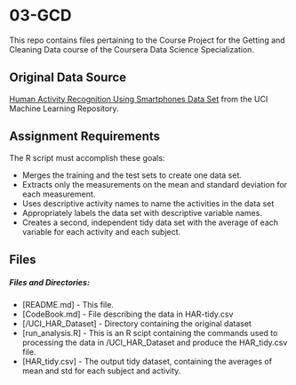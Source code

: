 03-GCD
=========

This repo contains files pertaining to the Course Project for the Getting and Cleaning Data course of the Coursera Data Science Specialization. 


Original Data Source
----

[Human Activity Recognition Using Smartphones Data Set](http://archive.ics.uci.edu/ml/datasets/Human+Activity+Recognition+Using+Smartphones) from the UCI Machine Learning Repository.

Assignment Requirements
-----------

The R script must accomplish these goals:

- Merges the training and the test sets to create one data set.
- Extracts only the measurements on the mean and standard deviation for each measurement. 
- Uses descriptive activity names to name the activities in the data set
- Appropriately labels the data set with descriptive variable names. 
- Creates a second, independent tidy data set with the average of each variable for each activity and each subject.

Files
--------------

##### Files and Directories:

* [README.md] - This file.
* [CodeBook.md] - File describing the data in HAR-tidy.csv
* [/UCI_HAR_Dataset] - Directory containing the original dataset
* [run_analysis.R] - This is an R scipt containing the commands used to processing the data in /UCI_HAR_Dataset and produce the HAR_tidy.csv file.
* [HAR_tidy.csv] - The output tidy dataset, containing the averages of mean and std for each subject and activity. 